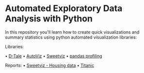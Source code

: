 # Automated Exploratory Data Analysis with Python
In this repository you'll learn how to create quick visualizations and summary statistics using python automated visualization libraries:

Libraries:

• [D-Tale](https://pypi.org/project/dtale/)
• [AutoViz](https://pypi.org/project/autoviz/)
• [Sweetviz](https://pypi.org/project/sweetviz/)
• [pandas profiling](https://pypi.org/project/pandas-profiling/)

Reports:
• [Sweetviz - Housing data](https://kmohamedalie.github.io/AutoEDA-with-python/SWEETVIZ_REPORT.html)
• [Titanic](https://kmohamedalie.github.io/AutoEDA-with-python/Pandas_profiling.html)



